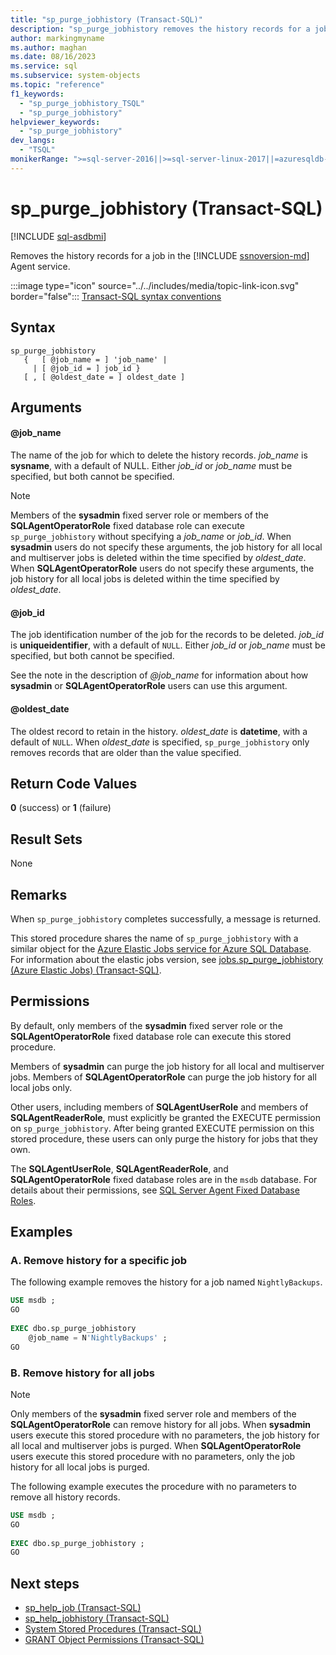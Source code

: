 ```yaml
---
title: "sp_purge_jobhistory (Transact-SQL)"
description: "sp_purge_jobhistory removes the history records for a job in the SQL Agent service."
author: markingmyname
ms.author: maghan
ms.date: 08/16/2023
ms.service: sql
ms.subservice: system-objects
ms.topic: "reference"
f1_keywords:
  - "sp_purge_jobhistory_TSQL"
  - "sp_purge_jobhistory"
helpviewer_keywords:
  - "sp_purge_jobhistory"
dev_langs:
  - "TSQL"
monikerRange: ">=sql-server-2016||>=sql-server-linux-2017||=azuresqldb-mi-current"
---
```

# sp_purge_jobhistory (Transact-SQL)

[!INCLUDE [sql-asdbmi](../../includes/applies-to-version/sql-asdbmi.md)]

  Removes the history records for a job in the [!INCLUDE [ssnoversion-md](../../includes/ssnoversion-md.md)] Agent service.
  
 :::image type="icon" source="../../includes/media/topic-link-icon.svg" border="false"::: [Transact-SQL syntax conventions](../../t-sql/language-elements/transact-sql-syntax-conventions-transact-sql.md)  
  
## Syntax
  
```syntaxsql
sp_purge_jobhistory   
   {   [ @job_name = ] 'job_name' |   
     | [ @job_id = ] job_id }  
   [ , [ @oldest_date = ] oldest_date ]  
```  
  
## Arguments

#### @job_name

 The name of the job for which to delete the history records. *job_name* is **sysname**, with a default of NULL. Either *job_id* or *job_name* must be specified, but both cannot be specified.  
  
> [!NOTE]  
> Members of the **sysadmin** fixed server role or members of the **SQLAgentOperatorRole** fixed database role can execute `sp_purge_jobhistory` without specifying a *job_name* or *job_id*. When **sysadmin** users do not specify these arguments, the job history for all local and multiserver jobs is deleted within the time specified by *oldest_date*. When **SQLAgentOperatorRole** users do not specify these arguments, the job history for all local jobs is deleted within the time specified by *oldest_date*. 
  
#### @job_id

 The job identification number of the job for the records to be deleted. *job_id* is **uniqueidentifier**, with a default of `NULL`. Either *job_id* or *job_name* must be specified, but both cannot be specified. 

 See the note in the description of *@job_name* for information about how **sysadmin** or **SQLAgentOperatorRole** users can use this argument.  
  
#### @oldest_date

 The oldest record to retain in the history. *oldest_date* is **datetime**, with a default of `NULL`. When *oldest_date* is specified, `sp_purge_jobhistory` only removes records that are older than the value specified.
  
## Return Code Values

 **0** (success) or **1** (failure)  
  
## Result Sets

 None  
  
## Remarks

 When `sp_purge_jobhistory` completes successfully, a message is returned.  
  
 This stored procedure shares the name of `sp_purge_jobhistory` with a similar object for the [Azure Elastic Jobs service for Azure SQL Database](/azure/azure-sql/database/elastic-jobs-overview?view=azuresql-db&preserve-view=true). For information about the elastic jobs version, see [jobs.sp_purge_jobhistory (Azure Elastic Jobs) (Transact-SQL)](sp-purge-jobhistory-elastic-jobs-transact-sql.md?view=azuresql-db&preserve-view=true).

## Permissions

 By default, only members of the **sysadmin** fixed server role or the **SQLAgentOperatorRole** fixed database role can execute this stored procedure. 

 Members of **sysadmin** can purge the job history for all local and multiserver jobs. Members of **SQLAgentOperatorRole** can purge the job history for all local jobs only.  
  
 Other users, including members of **SQLAgentUserRole** and members of **SQLAgentReaderRole**, must explicitly be granted the EXECUTE permission on `sp_purge_jobhistory`. After being granted EXECUTE permission on this stored procedure, these users can only purge the history for jobs that they own.  
  
 The **SQLAgentUserRole**, **SQLAgentReaderRole**, and **SQLAgentOperatorRole** fixed database roles are in the `msdb` database. For details about their permissions, see [SQL Server Agent Fixed Database Roles](../../ssms/agent/sql-server-agent-fixed-database-roles.md).  
  
## Examples
  
### A. Remove history for a specific job

 The following example removes the history for a job named `NightlyBackups`.  
  
```sql
USE msdb ;  
GO  
  
EXEC dbo.sp_purge_jobhistory  
    @job_name = N'NightlyBackups' ;  
GO  
```  
  
### B. Remove history for all jobs
  
> [!NOTE]  
>  Only members of the **sysadmin** fixed server role and members of the **SQLAgentOperatorRole** can remove history for all jobs. When **sysadmin** users execute this stored procedure with no parameters, the job history for all local and multiserver jobs is purged. When **SQLAgentOperatorRole** users execute this stored procedure with no parameters, only the job history for all local jobs is purged.  
  
 The following example executes the procedure with no parameters to remove all history records.  
  
```sql
USE msdb ;  
GO  
  
EXEC dbo.sp_purge_jobhistory ;  
GO  
```  
  
## Next steps

- [sp_help_job (Transact-SQL)](sp-help-job-transact-sql.md)
- [sp_help_jobhistory (Transact-SQL)](sp-help-jobhistory-transact-sql.md)
- [System Stored Procedures (Transact-SQL)](system-stored-procedures-transact-sql.md)
- [GRANT Object Permissions (Transact-SQL)](../../t-sql/statements/grant-object-permissions-transact-sql.md)
